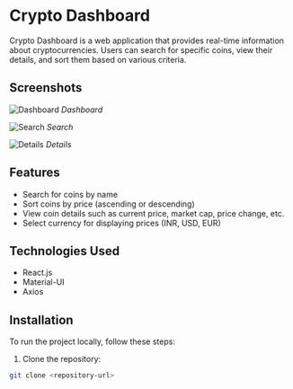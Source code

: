 # Crypto Dashboard

Crypto Dashboard is a web application that provides real-time information about cryptocurrencies. Users can search for specific coins, view their details, and sort them based on various criteria.

## Screenshots

![Dashboard](https://i.ibb.co/ch26Fbv/image1.png)
*Dashboard*

![Search](https://i.ibb.co/vxJb9L9/image2.png)
*Search*

![Details](https://i.ibb.co/ZWsvBnQ/image3.png)
*Details*

## Features

- Search for coins by name
- Sort coins by price (ascending or descending)
- View coin details such as current price, market cap, price change, etc.
- Select currency for displaying prices (INR, USD, EUR)

## Technologies Used

- React.js
- Material-UI
- Axios

## Installation

To run the project locally, follow these steps:

1. Clone the repository:

```bash
git clone <repository-url>
